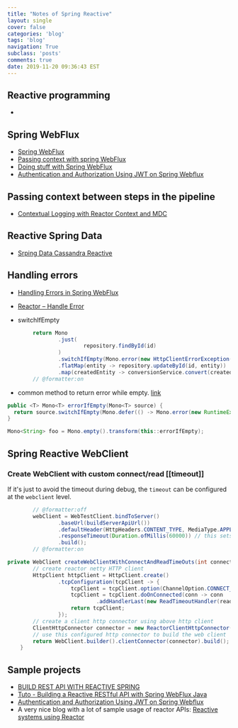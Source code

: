```yaml
---
title: "Notes of Spring Reactive"
layout: single
cover: false
categories: 'blog'
tags: 'blog'
navigation: True
subclass: 'posts'
comments: true
date: 2019-11-20 09:36:43 EST
---
```


## Reactive programming

- [](https://github.com/hantsy/spring-reactive-sample)

## Spring WebFlux

- [Spring WebFlux](https://docs.spring.io/spring/docs/current/spring-framework-reference/web-reactive.html)
- [Passing context with spring WebFlux](https://ndportmann.com/passing-context-with-spring-webflux/)
- [Doing stuff with Spring WebFlux](https://lankydan.dev/2018/03/15/doing-stuff-with-spring-webflux)
- [Authentication and Authorization Using JWT on Spring Webflux](https://medium.com/@ard333/authentication-and-authorization-using-jwt-on-spring-webflux-29b81f813e78)

## Passing context between steps in the pipeline

- [Contextual Logging with Reactor Context and MDC](https://simonbasle.github.io/2018/02/contextual-logging-with-reactor-context-and-mdc/)

## Reactive Spring Data

- [Srping Data Cassandra Reactive](https://www.baeldung.com/spring-data-cassandra-reactive)

## Handling errors

- [Handling Errors in Spring WebFlux](https://www.baeldung.com/spring-webflux-errors)
- [Reactor – Handle Error](https://grokonez.com/reactive-programming/reactor/reactor-handle-error#21_By_falling_back_to_another_Flux)


- switchIfEmpty

```java
        return Mono
                .just(
                        repository.findById(id)
                )
                .switchIfEmpty(Mono.error(new HttpClientErrorException(HttpStatus.BAD_REQUEST, "")))
                .flatMap(entity -> repository.updateById(id, entity))
                .map(createdEntity -> conversionService.convert(createdEntity, TargetObject.class));
        // @formatter:on
```

- common method to return error while empty. [link](https://github.com/reactor/reactor-core/issues/917)

```java
public <T> Mono<T> errorIfEmpty(Mono<T> source) {
  return source.switchIfEmpty(Mono.defer(() -> Mono.error(new RuntimeException())));
}

Mono<String> foo = Mono.empty().transform(this::errorIfEmpty);
```

## Spring Reactive WebClient


### Create WebClient with custom connect/read [[timeout]]

If it's just to avoid the timeout during debug, the `timeout` can be configured at the `webclient` level.

```java
        // @formatter:off
        webClient = WebTestClient.bindToServer()
                .baseUrl(buildServerApiUrl())
                .defaultHeader(HttpHeaders.CONTENT_TYPE, MediaType.APPLICATION_JSON_VALUE)
                .responseTimeout(Duration.ofMillis(60000)) // this sets the timeout to 60s
                .build();
        // @formatter:on
```


```java
private WebClient createWebClientWithConnectAndReadTimeOuts(int connectTimeOut, long readTimeOut) {
        // create reactor netty HTTP client
        HttpClient httpClient = HttpClient.create()
                .tcpConfiguration(tcpClient -> {
                    tcpClient = tcpClient.option(ChannelOption.CONNECT_TIMEOUT_MILLIS, connectTimeOut);
                    tcpClient = tcpClient.doOnConnected(conn -> conn
                            .addHandlerLast(new ReadTimeoutHandler(readTimeOut, TimeUnit.MILLISECONDS)));
                    return tcpClient;
                });
        // create a client http connector using above http client
        ClientHttpConnector connector = new ReactorClientHttpConnector(httpClient);
        // use this configured http connector to build the web client
        return WebClient.builder().clientConnector(connector).build();
    }
```


## Sample projects

- [BUILD REST API WITH REACTIVE SPRING](https://iseif.dev/2019/04/12/rest-api-with-reactive-spring/)
- [Tuto - Building a Reactive RESTful API with Spring WebFlux Java](https://medium.com/@cheron.antoine/tuto-building-a-reactive-restful-api-with-spring-webflux-java-258fd4dbae41)
- [Authentication and Authorization Using JWT on Spring Webflux](https://medium.com/@ard333/authentication-and-authorization-using-jwt-on-spring-webflux-29b81f813e78)
- A very nice blog with a lot of sample usage of reactor APIs: [Reactive systems using Reactor](https://musigma.blog/2016/11/21/reactor.html)
